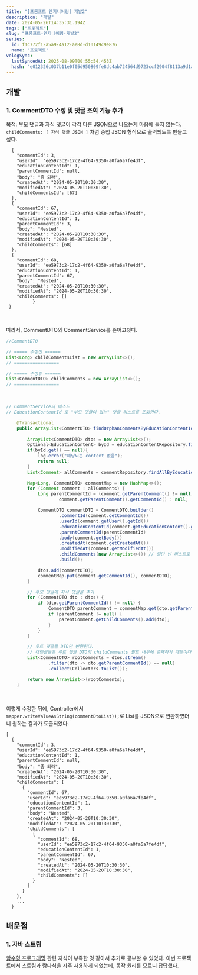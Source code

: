 ```yaml
---
title: "[프롬프트 엔지니어링] 개발2"
description: "개발"
date: 2024-05-26T14:35:31.194Z
tags: ["프로젝트"]
slug: "프롬프트-엔지니어링-개발2"
series:
  id: f1c772f1-a5a9-4a12-ae8d-d10149c9e876
  name: "프로젝트"
velogSync:
  lastSyncedAt: 2025-08-09T00:55:54.453Z
  hash: "e012326c037b11e0f05d950809fe8dc4ab724564d9723ccf2904f8113a9d1a7f"
---
```


## 개발
### 1. CommentDTO 수정 및 댓글 조회 기능 추가

목적: 부모 댓글과 자식 댓글이 각각 다른 JSON으로 나오는게 마음에 들지 않는다.
```childComments: [ 자식 댓글 JSON ]``` 처럼 중첩 JSON 형식으로 출력되도록 만들고 싶다.
```
  {
    "commentId": 3,
    "userId": "ee5973c2-17c2-4f64-9350-a0fa6a7fe4df",
    "educationContentId": 1,
    "parentCommentId": null,
    "body": "좀 되라",
    "createdAt": "2024-05-20T10:30:30",
    "modifiedAt": "2024-05-20T10:30:30",
    "childCommentsId": [67]
  },
  {
	"commentId": 67,
	"userId": "ee5973c2-17c2-4f64-9350-a0fa6a7fe4df",
	"educationContentId": 1,
	"parentCommentId": 3,
	"body": "Nested",
	"createdAt": "2024-05-20T10:30:30",
	"modifiedAt": "2024-05-20T10:30:30",
	"childComments": [68]
  },
  {
	"commentId": 68,
	"userId": "ee5973c2-17c2-4f64-9350-a0fa6a7fe4df",
	"educationContentId": 1,
	"parentCommentId": 67,
	"body": "Nested",
	"createdAt": "2024-05-20T10:30:30",
	"modifiedAt": "2024-05-20T10:30:30",
	"childComments": []
          }
 }
```

<br>

따라서, CommentDTO와 CommentService를 뜯어고쳤다.

```java
//CommentDTO

// ===== 수정전 ======
List<Long> childCommentsList = new ArrayList<>();
// =================

// ===== 수정후 ======
List<CommentDTO> childComments = new ArrayList<>();
// =================
```

<br>

```java
// CommentService의 메소드
// EducationContentId 로 "부모 댓글이 없는" 댓글 리스트를 조회한다. 

	@Transactional
    public ArrayList<CommentDTO> findOrphanCommentsByEducationContentId(Long contentId){
    
        ArrayList<CommentDTO> dtos = new ArrayList<>();
        Optional<EducationContent> byId = educationContentRepository.findById(contentId);
        if(byId.get() == null){
            log.error("해당되는 content 없음");
            return null;
        }
        List<Comment> allComments = commentRepository.findAllByEducationContent(byId.get());

        Map<Long, CommentDTO> commentMap = new HashMap<>();
        for (Comment comment : allComments) {
            Long parentCommentId = (comment.getParentComment() != null) ?
                    comment.getParentComment().getCommentId() : null;

            CommentDTO commentDTO = CommentDTO.builder()
                    .commentId(comment.getCommentId())
                    .userId(comment.getUser().getId())
                    .educationContentId(comment.getEducationContent().getContentId())
                    .parentCommentId(parentCommentId)
                    .body(comment.getBody())
                    .createdAt(comment.getCreatedAt())
                    .modifiedAt(comment.getModifiedAt())
                    .childComments(new ArrayList<>()) // 일단 빈 리스트로 생성
                    .build();

            dtos.add(commentDTO);
            commentMap.put(comment.getCommentId(), commentDTO);
        }

        // 부모 댓글에 자식 댓글을 추가
        for (CommentDTO dto : dtos) {
            if (dto.getParentCommentId() != null) {
                CommentDTO parentComment = commentMap.get(dto.getParentCommentId());
                if (parentComment != null) {
                    parentComment.getChildComments().add(dto);
                }
            }
        }

		// 루트 댓글들 DTO만 반환한다.
        // 대댓글들은 루트 댓글 DTO의 childComments 필드 내부에 존재하기 때문이다.
        List<CommentDTO> rootComments = dtos.stream()
                .filter(dto -> dto.getParentCommentId() == null)
                .collect(Collectors.toList());

        return new ArrayList<>(rootComments);
    }
```

<br>

이렇게 수정한 뒤에, Controller에서 ```mapper.writeValueAsString(commentDtoList));```로 List를 JSON으로 변환하였더니 원하는 결과가 도출되었다.

```
[
  {
    "commentId": 3,
    "userId": "ee5973c2-17c2-4f64-9350-a0fa6a7fe4df",
    "educationContentId": 1,
    "parentCommentId": null,
    "body": "좀 되라",
    "createdAt": "2024-05-20T10:30:30",
    "modifiedAt": "2024-05-20T10:30:30",
    "childComments": [
      {
        "commentId": 67,
        "userId": "ee5973c2-17c2-4f64-9350-a0fa6a7fe4df",
        "educationContentId": 1,
        "parentCommentId": 3,
        "body": "Nested",
        "createdAt": "2024-05-20T10:30:30",
        "modifiedAt": "2024-05-20T10:30:30",
        "childComments": [
          {
            "commentId": 68,
            "userId": "ee5973c2-17c2-4f64-9350-a0fa6a7fe4df",
            "educationContentId": 1,
            "parentCommentId": 67,
            "body": "Nested",
            "createdAt": "2024-05-20T10:30:30",
            "modifiedAt": "2024-05-20T10:30:30",
            "childComments": []
          }
        ]
      }
    },
    ...
  }
```
  
## 배운점
### 1. 자바 스트림
<a href= "https://velog.io/@jaewon-ju/JAVA-%ED%95%A8%EC%88%98%ED%98%95-%ED%94%84%EB%A1%9C%EA%B7%B8%EB%9E%98%EB%B0%8D">함수형 프로그래밍</a> 관련 지식이 부족한 것 같아서 추가로 공부할 수 있었다.
이번 프로젝트에서 스트림과 람다식을 자주 사용하게 되었는데, 동작 원리를 모르니 답답했다.
